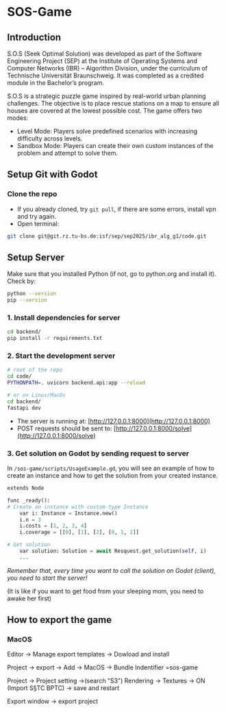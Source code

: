 # SOS-Game

## Introduction

S.O.S (Seek Optimal Solution) was developed as part of the Software Engineering Project (SEP) at the Institute of Operating Systems and Computer Networks (IBR) – Algorithm Division, under the curriculum of Technische Universität Braunschweig. It was completed as a credited module in the Bachelor’s program.

S.O.S is a strategic puzzle game inspired by real-world urban planning challenges. The objective is to place rescue stations on a map to ensure all houses are covered at the lowest possible cost. The game offers two modes:

* Level Mode: Players solve predefined scenarios with increasing difficulty across levels.
* Sandbox Mode: Players can create their own custom instances of the problem and attempt to solve them.


## Setup Git with Godot

### Clone the repo

- If you already cloned, try `git pull`, if there are some errors, install vpn and try again.
- Open terminal:

```sh
git clone git@git.rz.tu-bs.de:isf/sep/sep2025/ibr_alg_g1/code.git
```

## Setup Server

Make sure that you installed Python (if not, go to python.org and install it). Check by:

```sh
python --version
pip --version
```

### 1. Install dependencies for server

```sh
cd backend/
pip install -r requirements.txt
```

### 2. Start the development server

```sh
# root of the repo
cd code/
PYTHONPATH=. uvicorn backend.api:app --reload

# or on Linus/MacOs
cd backend/
fastapi dev
```

- The server is running at: [http://127.0.0.1:8000](http://127.0.0.1:8000)
- POST requests should be sent to: [http://127.0.0.1:8000/solve](http://127.0.0.1:8000/solve)

### 3. Get solution on Godot by sending request to server

In `/sos-game/scripts/UsageExample.gd`, you will see an example of how to create an instance and how to get the solution from your created instance.

```python
extends Node

func _ready():
# Create an instance with custom-type Instance
    var i: Instance = Instance.new()
    i.n = 3
    i.costs = [1, 2, 3, 4]
    i.coverage = [[0], [1], [2], [0, 1, 2]]

# Get solution
    var solution: Solution = await Resquest.get_solution(self, i)
    ...
```

<i>Remember that, every time you want to call the solution on Godot (client), you need to start the server!</i>

(It is like if you want to get food from your sleeping mom, you need to awake her first)

## How to export the game

### MacOS

Editor -> Manage export templates -> Dowload and install

Project -> export -> Add -> MacOS -> Bundle Indentifier =sos-game

Project -> Project setting ->(search "S3") Rendering -> Textures -> ON (Import S§TC BPTC) -> save and restart

Export window -> export project
